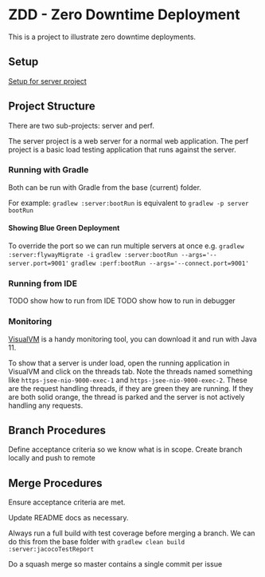 # ZDD - Zero Downtime Deployment

This is a project to illustrate zero downtime deployments.

## Setup

[Setup for server project](server/README.md)


## Project Structure

There are two sub-projects: server and perf.

The server project is a web server for a normal web application.
The perf project is a basic load testing application that runs against the server.


### Running with Gradle

Both can be run with Gradle from the base (current) folder.

For example:
`gradlew :server:bootRun` is equivalent to `gradlew -p server bootRun`

#### Showing Blue Green Deployment

To override the port so we can run multiple servers at once
e.g. 
`gradlew :server:flywayMigrate -i`
`gradlew :server:bootRun --args='--server.port=9001'`
`gradlew :perf:bootRun --args='--connect.port=9001'`


### Running from IDE

TODO show how to run from IDE
TODO show how to run in debugger

### Monitoring

[VisualVM](https://visualvm.github.io/) is a handy monitoring tool,
you can download it and run with Java 11.

To show that a server is under load, open the running application in VisualVM
and click on the threads tab. Note the threads named something like
`https-jsee-nio-9000-exec-1` and `https-jsee-nio-9000-exec-2`. These are 
the request handling threads, if they are green they are running. 
If they are both solid orange, the thread is parked and the server is not
actively handling any requests.

## Branch Procedures

Define acceptance criteria so we know what is in scope.
Create branch locally and push to remote


## Merge Procedures

Ensure acceptance criteria are met.

Update README docs as necessary.

Always run a full build with test coverage before merging a branch.
We can do this from the base folder with
`gradlew clean build :server:jacocoTestReport` 

Do a squash merge so master contains a single commit per issue

